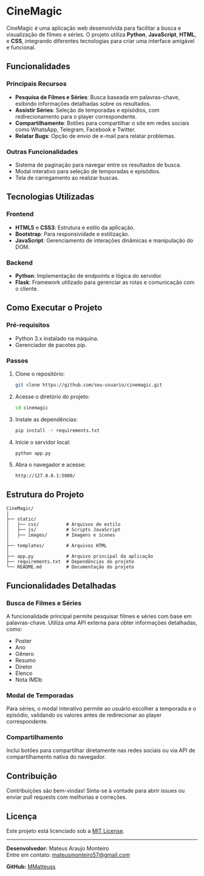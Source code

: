 # CineMagic

CineMagic é uma aplicação web desenvolvida para facilitar a busca e visualização de filmes e séries. O projeto utiliza **Python**, **JavaScript**, **HTML**, e **CSS**, integrando diferentes tecnologias para criar uma interface amigável e funcional.

## Funcionalidades

### Principais Recursos
- **Pesquisa de Filmes e Séries**: Busca baseada em palavras-chave, exibindo informações detalhadas sobre os resultados.
- **Assistir Séries**: Seleção de temporadas e episódios, com redirecionamento para o player correspondente.
- **Compartilhamento**: Botões para compartilhar o site em redes sociais como WhatsApp, Telegram, Facebook e Twitter.
- **Relatar Bugs**: Opção de envio de e-mail para relatar problemas.

### Outras Funcionalidades
- Sistema de paginação para navegar entre os resultados de busca.
- Modal interativo para seleção de temporadas e episódios.
- Tela de carregamento ao realizar buscas.

## Tecnologias Utilizadas

### Frontend
- **HTML5** e **CSS3**: Estrutura e estilo da aplicação.
- **Bootstrap**: Para responsividade e estilização.
- **JavaScript**: Gerenciamento de interações dinâmicas e manipulação do DOM.

### Backend
- **Python**: Implementação de endpoints e lógica do servidor.
- **Flask**: Framework utilizado para gerenciar as rotas e comunicação com o cliente.

## Como Executar o Projeto

### Pré-requisitos
- Python 3.x instalado na máquina.
- Gerenciador de pacotes pip.

### Passos
1. Clone o repositório:
   ```bash
   git clone https://github.com/seu-usuario/cinemagic.git
   ```
2. Acesse o diretório do projeto:
   ```bash
   cd cinemagic
   ```
3. Instale as dependências:
   ```bash
   pip install -r requirements.txt
   ```
4. Inicie o servidor local:
   ```bash
   python app.py
   ```
5. Abra o navegador e acesse:
   ```
   http://127.0.0.1:5000/
   ```

## Estrutura do Projeto

```
CineMagic/
│
├── static/
│   ├── css/          # Arquivos de estilo
│   ├── js/           # Scripts JavaScript
│   ├── images/       # Imagens e ícones
│
├── templates/        # Arquivos HTML
│
├── app.py            # Arquivo principal da aplicação
├── requirements.txt  # Dependências do projeto
└── README.md         # Documentação do projeto
```

## Funcionalidades Detalhadas

### Busca de Filmes e Séries
A funcionalidade principal permite pesquisar filmes e séries com base em palavras-chave. Utiliza uma API externa para obter informações detalhadas, como:
- Poster
- Ano
- Gênero
- Resumo
- Diretor
- Elenco
- Nota IMDb

### Modal de Temporadas
Para séries, o modal interativo permite ao usuário escolher a temporada e o episódio, validando os valores antes de redirecionar ao player correspondente.

### Compartilhamento
Inclui botões para compartilhar diretamente nas redes sociais ou via API de compartilhamento nativa do navegador.

## Contribuição
Contribuições são bem-vindas! Sinta-se à vontade para abrir issues ou enviar pull requests com melhorias e correções.

## Licença
Este projeto está licenciado sob a [MIT License](LICENSE).

---

**Desenvolvedor:** Mateus Araujo Monteiro  
Entre em contato: [mateusmonteiro57@gmail.com](mailto:mateusmonteiro57@gmail.com)

**GitHub:** [MMatteuss](https://github.com/MMatteuss)
